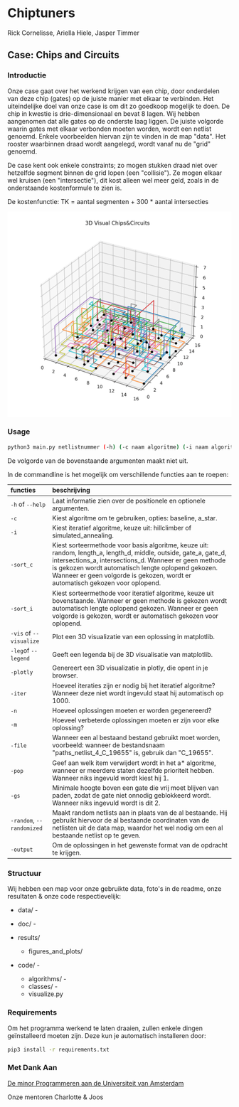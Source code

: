 # Chiptuners

Rick Cornelisse, Ariella Hiele, Jasper Timmer

## Case: Chips and Circuits

### Introductie
Onze case gaat over het werkend krijgen van een chip, door onderdelen van deze chip (gates) op de juiste manier met elkaar te verbinden. Het uiteindelijke doel van onze case is om dit zo goedkoop mogelijk te doen. De chip in kwestie is drie-dimensionaal en bevat 8 lagen. Wij hebben aangenomen dat alle gates op de onderste laag liggen. De juiste volgorde waarin gates met elkaar verbonden moeten worden, wordt een netlist genoemd. Enkele voorbeelden hiervan zijn te vinden in de map "data". Het rooster waarbinnen draad wordt aangelegd, wordt vanaf nu de "grid" genoemd.

De case kent ook enkele constraints; zo mogen stukken draad niet over hetzelfde segment binnen de grid lopen (een "collisie"). Ze mogen elkaar wel kruisen (een "intersectie"), dit kost alleen wel meer geld, zoals in de onderstaande kostenformule te zien is.

De kostenfunctie: TK = aantal segmenten + 300 * aantal intersecties


<p float="center">
  <img align="center" src="/doc/Example_Solved_grid.png" width="512"/>
</p>


### Usage
```bash
python3 main.py netlistnummer (-h) (-c naam algoritme) (-i naam algoritme) (-vis) (-leg) (-plotly) (-iter N) (-n N) (-m N verbeteringen) (-file bestandsnaam) (-pop indexnummer) (-gs lagen) (-random) (-output)
```
De volgorde van de bovenstaande argumenten maakt niet uit.

In de commandline is het mogelijk om verschillende functies aan te roepen:

| functies               | beschrijving                                                        |
| :--------------------- | :------------------------------------------------------------------ |
| `-h` of `--help`       | Laat informatie zien over de positionele en optionele argumenten.   |
| `-c`                   | Kiest algoritme om te gebruiken, opties: baseline, a_star.          |
| `-i`                   | Kiest iteratief algoritme, keuze uit: hillclimber of simulated_annealing.                           |
| `-sort_c`              | Kiest sorteermethode voor basis algoritme, keuze uit: random, length_a, length_d, middle, outside, gate_a, gate_d, intersections_a, intersections_d. Wanneer er geen methode is gekozen wordt automatisch lengte oplopend gekozen. Wanneer er geen volgorde is gekozen, wordt er automatisch gekozen voor oplopend. |
| `-sort_i`              | Kiest sorteermethode voor iteratief algoritme, keuze uit bovenstaande. Wanneer er geen methode is gekozen wordt automatisch lengte oplopend gekozen. Wanneer er geen volgorde is gekozen, wordt er automatisch gekozen voor oplopend. |
| `-vis` of `--visualize`| Plot een 3D visualizatie van een oplossing in matplotlib.                         |
| `-leg`of `--legend`    | Geeft een legenda bij de 3D visualisatie van matplotlib.                           |
| `-plotly`              | Genereert een 3D visualizatie in plotly, die opent in je browser.             |
| `-iter`                | Hoeveel iteraties zijn er nodig bij het iteratief algoritme? Wanneer deze niet wordt ingevuld staat hij automatisch op 1000. |
| `-n`                   | Hoeveel oplossingen moeten er worden gegenereerd?                   |
| `-m`                   | Hoeveel verbeterde oplossingen moeten er zijn voor elke oplossing?  |
| `-file`                | Wanneer een al bestaand bestand gebruikt moet worden, voorbeeld: wanneer de bestandsnaam "paths_netlist_4_C_19655" is, gebruik dan "C_19655". |
|  `-pop`                | Geef aan welk item verwijdert wordt in het a* algoritme, wanneer er meerdere staten dezelfde prioriteit hebben. Wanneer niks ingevuld wordt kiest hij 1. |
|  `-gs`                 | Minimale hoogte boven een gate die vrij moet blijven van paden, zodat de gate niet onnodig geblokkeerd wordt. Wanneer niks ingevuld wordt is dit 2. |
|  `-random`, `--randomized`| Maakt random netlists aan in plaats van de al bestaande. Hij gebruikt hiervoor de al bestaande coordinaten van de netlisten uit de data map, waardor het wel nodig om een al bestaande netlist op te geven.|
| `-output` | Om de oplossingen in het gewenste format van de opdracht te krijgen. | 


### Structuur
Wij hebben een map voor onze gebruikte data, foto's in de readme, onze resultaten & onze code respectievelijk:

- data/ - 

- doc/ -

- results/

    - figures_and_plots/

- code/ -

    - algorithms/ -
    - classes/ - 
    - visualize.py

### Requirements
Om het programma werkend te laten draaien, zullen enkele dingen geïnstalleerd moeten zijn. Deze kun je automatisch installeren door: 

```bash
pip3 install -r requirements.txt
```

### Met Dank Aan

<a href="https://www.proglab.nl/minoren/minprog/" target="_blank">De minor Programmeren aan de Universiteit van Amsterdam</a>

Onze mentoren Charlotte & Joos
